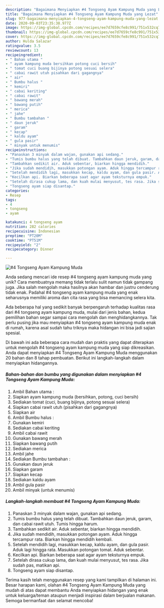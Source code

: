 ```yaml
---
description: "Bagaimana Menyiapkan #4 Tongseng Ayam Kampung Muda yang Lezat"
title: "Bagaimana Menyiapkan #4 Tongseng Ayam Kampung Muda yang Lezat"
slug: 977-bagaimana-menyiapkan-4-tongseng-ayam-kampung-muda-yang-lezat
date: 2020-09-03T23:35:38.977Z
image: https://img-global.cpcdn.com/recipes/ee7d7659cfe8c991/751x532cq70/4-tongseng-ayam-kampung-muda-foto-resep-utama.jpg
thumbnail: https://img-global.cpcdn.com/recipes/ee7d7659cfe8c991/751x532cq70/4-tongseng-ayam-kampung-muda-foto-resep-utama.jpg
cover: https://img-global.cpcdn.com/recipes/ee7d7659cfe8c991/751x532cq70/4-tongseng-ayam-kampung-muda-foto-resep-utama.jpg
author: Hulda Salazar
ratingvalue: 3.5
reviewcount: 13
recipeingredient:
- " Bahan utama "
- " ayam kampung muda bersihkan potong cuci bersih"
- " tomat cuci buang bijinya potong sesuai selera"
- " cabai rawit utuh pisahkan dari gagangnya"
- " air"
- " Bumbu halus "
- " kemiri"
- " cabai keriting"
- " cabai rawit"
- " bawang merah"
- " bawang putih"
- " merica"
- " jahe"
- " Bumbu tambahan "
- " daun jeruk"
- " garam"
- " kecap"
- " kaldu ayam"
- " gula pasir"
- " minyak untuk menumis"
recipeinstructions:
- "Panaskan 3 minyak dalam wajan, gunakan api sedang."
- "Tumis bumbu halus yang telah dibuat. Tambahkan daun jeruk, garam, dan cabai rawit utuh. Tumis hingga harum."
- "Tambahkan sedikit air. Aduk sebentar, biarkan hingga mendidih."
- "Jika sudah mendidih, masukkan potongan ayam. Aduk hingga tercampur rata. Biarkan hingga mendidih kembali."
- "Setelah mendidih lagi, masukkan kecap, kaldu ayam, dan gula pasir. Aduk lagi hingga rata. Masukkan potongan tomat. Aduk sebentar."
- "Kecilkan api. Biarkan beberapa saat agar ayam teksturnya empuk."
- "Setelah dirasa cukup lama, dan kuah mulai menyusut, tes rasa. Jika sudah pas, matikan api."
- "Tongseng ayam siap disantap."
categories:
- Resep
tags:
- 4
- tongseng
- ayam

katakunci: 4 tongseng ayam 
nutrition: 282 calories
recipecuisine: Indonesian
preptime: "PT20M"
cooktime: "PT51M"
recipeyield: "2"
recipecategory: Dinner

---
```



![#4 Tongseng Ayam Kampung Muda](https://img-global.cpcdn.com/recipes/ee7d7659cfe8c991/751x532cq70/4-tongseng-ayam-kampung-muda-foto-resep-utama.jpg)

Anda sedang mencari ide resep #4 tongseng ayam kampung muda yang unik? Cara membuatnya memang tidak terlalu sulit namun tidak gampang juga. Jika salah mengolah maka hasilnya akan hambar dan justru cenderung tidak enak. Padahal #4 tongseng ayam kampung muda yang enak seharusnya memiliki aroma dan cita rasa yang bisa memancing selera kita.



Ada beberapa hal yang sedikit banyak berpengaruh terhadap kualitas rasa dari #4 tongseng ayam kampung muda, mulai dari jenis bahan, kedua pemilihan bahan segar sampai cara mengolah dan menghidangkannya. Tak perlu pusing jika mau menyiapkan #4 tongseng ayam kampung muda enak di rumah, karena asal sudah tahu triknya maka hidangan ini bisa jadi sajian spesial.


Di bawah ini ada beberapa cara mudah dan praktis yang dapat diterapkan untuk mengolah #4 tongseng ayam kampung muda yang siap dikreasikan. Anda dapat menyiapkan #4 Tongseng Ayam Kampung Muda menggunakan 20 bahan dan 8 tahap pembuatan. Berikut ini langkah-langkah dalam menyiapkan hidangannya.

<!--inarticleads1-->

##### Bahan-bahan dan bumbu yang digunakan dalam menyiapkan #4 Tongseng Ayam Kampung Muda:

1. Ambil  Bahan utama :
1. Siapkan  ayam kampung muda (bersihkan, potong, cuci bersih)
1. Sediakan  tomat (cuci, buang bijinya, potong sesuai selera)
1. Siapkan  cabai rawit utuh (pisahkan dari gagangnya)
1. Siapkan  air
1. Ambil  Bumbu halus :
1. Gunakan  kemiri
1. Sediakan  cabai keriting
1. Ambil  cabai rawit
1. Gunakan  bawang merah
1. Siapkan  bawang putih
1. Sediakan  merica
1. Ambil  jahe
1. Sediakan  Bumbu tambahan :
1. Gunakan  daun jeruk
1. Siapkan  garam
1. Siapkan  kecap
1. Sediakan  kaldu ayam
1. Ambil  gula pasir
1. Ambil  minyak (untuk menumis)




<!--inarticleads2-->

##### Langkah-langkah membuat #4 Tongseng Ayam Kampung Muda:

1. Panaskan 3 minyak dalam wajan, gunakan api sedang.
1. Tumis bumbu halus yang telah dibuat. Tambahkan daun jeruk, garam, dan cabai rawit utuh. Tumis hingga harum.
1. Tambahkan sedikit air. Aduk sebentar, biarkan hingga mendidih.
1. Jika sudah mendidih, masukkan potongan ayam. Aduk hingga tercampur rata. Biarkan hingga mendidih kembali.
1. Setelah mendidih lagi, masukkan kecap, kaldu ayam, dan gula pasir. Aduk lagi hingga rata. Masukkan potongan tomat. Aduk sebentar.
1. Kecilkan api. Biarkan beberapa saat agar ayam teksturnya empuk.
1. Setelah dirasa cukup lama, dan kuah mulai menyusut, tes rasa. Jika sudah pas, matikan api.
1. Tongseng ayam siap disantap.




Terima kasih telah menggunakan resep yang kami tampilkan di halaman ini. Besar harapan kami, olahan #4 Tongseng Ayam Kampung Muda yang mudah di atas dapat membantu Anda menyiapkan hidangan yang enak untuk keluarga/teman ataupun menjadi inspirasi dalam berjualan makanan. Semoga bermanfaat dan selamat mencoba!

